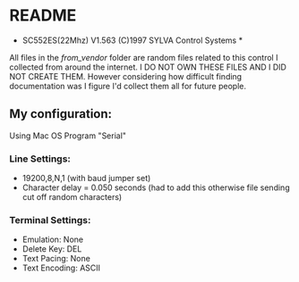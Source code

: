 # README

* SC552ES(22Mhz) V1.563 (C)1997 SYLVA Control Systems *

All files in the *from_vendor* folder are random files related to this control I collected from around the internet. I DO NOT OWN THESE FILES AND I DID NOT CREATE THEM. However considering how difficult finding documentation was I figure I'd collect them all for future people.

## My configuration:

Using Mac OS Program "Serial"

### Line Settings:

* 19200,8,N,1 (with baud jumper set)
* Character delay = 0.050 seconds (had to add this otherwise file sending cut off random characters)

### Terminal Settings:

* Emulation: None
* Delete Key: DEL
* Text Pacing: None
* Text Encoding: ASCII